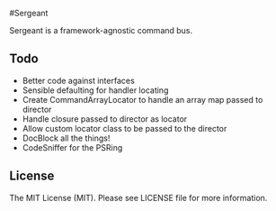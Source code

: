 #Sergeant

Sergeant is a framework-agnostic command bus.


## Todo

- Better code against interfaces
- Sensible defaulting for handler locating
- Create CommandArrayLocator to handle an array map passed to director
- Handle closure passed to director as locator
- Allow custom locator class to be passed to the director
- DocBlock all the things!
- CodeSniffer for the PSRing


## License

The MIT License (MIT). Please see LICENSE file for more information.
